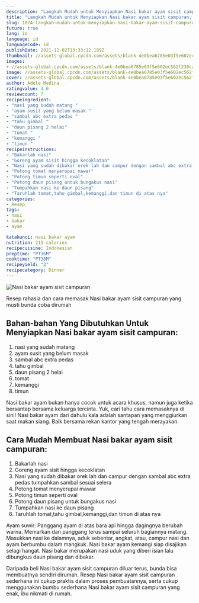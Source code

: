 ```yaml
---
description: "Langkah Mudah untuk Menyiapkan Nasi bakar ayam sisit campuran, Lezat"
title: "Langkah Mudah untuk Menyiapkan Nasi bakar ayam sisit campuran, Lezat"
slug: 1074-langkah-mudah-untuk-menyiapkan-nasi-bakar-ayam-sisit-campuran-lezat
future: true
lang: id
language: id
languageCode: id
publishDate: 2021-12-02T13:33:12.189Z 
thumbnail: //assets-global.cpcdn.com/assets/blank-4e0bea6785e03f5e602ec562f230caae08da540cada707380b4fe1bbebba43da.png
images:
- //assets-global.cpcdn.com/assets/blank-4e0bea6785e03f5e602ec562f230caae08da540cada707380b4fe1bbebba43da.png
image: //assets-global.cpcdn.com/assets/blank-4e0bea6785e03f5e602ec562f230caae08da540cada707380b4fe1bbebba43da.png
cover: //assets-global.cpcdn.com/assets/blank-4e0bea6785e03f5e602ec562f230caae08da540cada707380b4fe1bbebba43da.png
author: Adele Medina
ratingvalue: 4.6
reviewcount: 7
recipeingredient:
- "nasi yang sudah matang "
- "ayam susit yang belum masak "
- "sambal abc extra pedas "
- "tahu gimbal "
- "daun pisang 2 helai"
- "tomat "
- "kemanggi "
- "timun "
recipeinstructions:
- "Bakarlah nasi"
- "Goreng ayam sisit hingga kecoklatan"
- "Nasi yang sudah dibakar orek lah dan campur dengan sambal abc extra pedas tumpahkan sambal sesuai selera"
- "Potong tomat menyerupai mawar"
- "Potong timun seperti oval"
- "Potong daun pisang untuk bungakus nasi"
- "Tumpahkan nasi ke daun pisang"
- "Taruhlah tomat,tahu gimbal,kemanggi,dan timun di atas nya"
categories:
- Resep
tags:
- nasi
- bakar
- ayam

katakunci: nasi bakar ayam 
nutrition: 213 calories
recipecuisine: Indonesian
preptime: "PT36M"
cooktime: "PT38M"
recipeyield: "2"
recipecategory: Dinner
---
```



![Nasi bakar ayam sisit campuran](//assets-global.cpcdn.com/assets/blank-4e0bea6785e03f5e602ec562f230caae08da540cada707380b4fe1bbebba43da.png)

Resep rahasia dan cara memasak  Nasi bakar ayam sisit campuran yang musti bunda coba dirumah

<!--inarticleads1-->

## Bahan-bahan Yang Dibutuhkan Untuk Menyiapkan Nasi bakar ayam sisit campuran:

1. nasi yang sudah matang 
1. ayam susit yang belum masak 
1. sambal abc extra pedas 
1. tahu gimbal 
1. daun pisang 2 helai
1. tomat 
1. kemanggi 
1. timun 

Nasi bakar ayam bukan hanya cocok untuk acara khusus, namun juga ketika bersantap bersama keluarga tercinta. Yuk, cari tahu cara memasaknya di sini! Nasi bakar ayam dari dahulu kala adalah santapan yang menggiurkan saat makan siang. Baik bersama rekan kantor yang tengah merayakan. 

<!--inarticleads2-->

## Cara Mudah Membuat Nasi bakar ayam sisit campuran:

1. Bakarlah nasi
1. Goreng ayam sisit hingga kecoklatan
1. Nasi yang sudah dibakar orek lah dan campur dengan sambal abc extra pedas tumpahkan sambal sesuai selera
1. Potong tomat menyerupai mawar
1. Potong timun seperti oval
1. Potong daun pisang untuk bungakus nasi
1. Tumpahkan nasi ke daun pisang
1. Taruhlah tomat,tahu gimbal,kemanggi,dan timun di atas nya


Ayam suwir: Panggang ayam di atas bara api hingga dagingnya berubah warna. Memarkan dan panggang terus sampai seluruh bagiannya matang. Masukkan nasi ke dalamnya, aduk sebentar, angkat, atau, campur nasi dan ayam berbumbu dalam mangkuk. Nasi bakar ayam kemangi siap disajikan selagi hangat. Nasi bakar merupakan nasi uduk yang diberi isian lalu dibungkus daun pisang dan dibakar. 

Daripada   beli  Nasi bakar ayam sisit campuran  diluar terus, bunda  bisa membuatnya sendiri dirumah. Resep  Nasi bakar ayam sisit campuran  sederhana ini cukup praktis dalam proses pembuatannya, serta cukup menggunakan bumbu sederhana  Nasi bakar ayam sisit campuran  yang enak, ibu nikmati di rumah.
